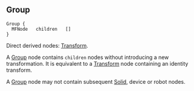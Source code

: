 ## Group

```
Group {
  MFNode   children   []
}
```

Direct derived nodes: [Transform](transform.md#transform).

A [Group](group.md#group) node contains `children` nodes without introducing a
new transformation. It is equivalent to a [Transform](transform.md#transform)
node containing an identity transform.

A [Group](group.md#group) node may not contain subsequent
[Solid](solid.md#solid), device or robot nodes.


